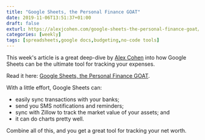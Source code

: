 ```yaml
---
title: "Google Sheets, the Personal Finance GOAT"
date: 2019-11-06T13:51:37+01:00
draft: false
exturl: https://alexjcohen.com/google-sheets-the-personal-finance-goat/
categories: [weekly]
tags: [spreadsheets,google docs,budgeting,no-code tools]
---
```


This week's article is a great deep-dive by [Alex Cohen](https://twitter.com/anothercohen) into
how Google Sheets can be the ultimate tool for tracking your expenses.

Read it here: [Google Sheets, the Personal Finance GOAT](https://alexjcohen.com/google-sheets-the-personal-finance-goat/).

<!--more-->

With a little effort, Google Sheets can:

- easily sync transactions with your banks;
- send you SMS notifications and reminders;
- sync with Zillow to track the market value of your assets; and
- it can do charts pretty well.

Combine all of this, and you get a great tool for tracking your net worth.
